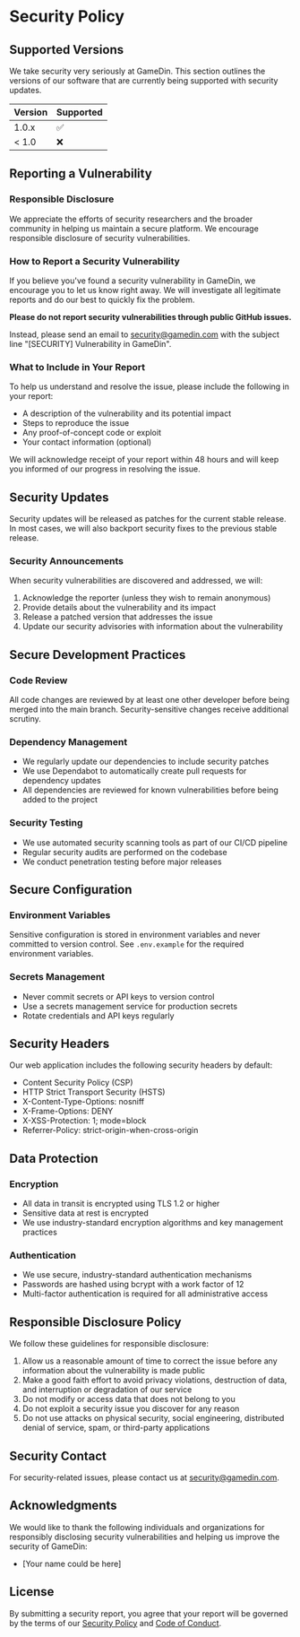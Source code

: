 # Security Policy

## Supported Versions

We take security very seriously at GameDin. This section outlines the versions of our software that are currently being supported with security updates.

| Version | Supported          |
| ------- | ------------------ |
| 1.0.x   | :white_check_mark: |
| < 1.0   | :x:                |

## Reporting a Vulnerability

### Responsible Disclosure

We appreciate the efforts of security researchers and the broader community in helping us maintain a secure platform. We encourage responsible disclosure of security vulnerabilities.

### How to Report a Security Vulnerability

If you believe you've found a security vulnerability in GameDin, we encourage you to let us know right away. We will investigate all legitimate reports and do our best to quickly fix the problem.

**Please do not report security vulnerabilities through public GitHub issues.**

Instead, please send an email to [security@gamedin.com](mailto:security@gamedin.com) with the subject line "[SECURITY] Vulnerability in GameDin".

### What to Include in Your Report

To help us understand and resolve the issue, please include the following in your report:

- A description of the vulnerability and its potential impact
- Steps to reproduce the issue
- Any proof-of-concept code or exploit
- Your contact information (optional)

We will acknowledge receipt of your report within 48 hours and will keep you informed of our progress in resolving the issue.

## Security Updates

Security updates will be released as patches for the current stable release. In most cases, we will also backport security fixes to the previous stable release.

### Security Announcements

When security vulnerabilities are discovered and addressed, we will:
1. Acknowledge the reporter (unless they wish to remain anonymous)
2. Provide details about the vulnerability and its impact
3. Release a patched version that addresses the issue
4. Update our security advisories with information about the vulnerability

## Secure Development Practices

### Code Review

All code changes are reviewed by at least one other developer before being merged into the main branch. Security-sensitive changes receive additional scrutiny.

### Dependency Management

- We regularly update our dependencies to include security patches
- We use Dependabot to automatically create pull requests for dependency updates
- All dependencies are reviewed for known vulnerabilities before being added to the project

### Security Testing

- We use automated security scanning tools as part of our CI/CD pipeline
- Regular security audits are performed on the codebase
- We conduct penetration testing before major releases

## Secure Configuration

### Environment Variables

Sensitive configuration is stored in environment variables and never committed to version control. See `.env.example` for the required environment variables.

### Secrets Management

- Never commit secrets or API keys to version control
- Use a secrets management service for production secrets
- Rotate credentials and API keys regularly

## Security Headers

Our web application includes the following security headers by default:

- Content Security Policy (CSP)
- HTTP Strict Transport Security (HSTS)
- X-Content-Type-Options: nosniff
- X-Frame-Options: DENY
- X-XSS-Protection: 1; mode=block
- Referrer-Policy: strict-origin-when-cross-origin

## Data Protection

### Encryption

- All data in transit is encrypted using TLS 1.2 or higher
- Sensitive data at rest is encrypted
- We use industry-standard encryption algorithms and key management practices

### Authentication

- We use secure, industry-standard authentication mechanisms
- Passwords are hashed using bcrypt with a work factor of 12
- Multi-factor authentication is required for all administrative access

## Responsible Disclosure Policy

We follow these guidelines for responsible disclosure:

1. Allow us a reasonable amount of time to correct the issue before any information about the vulnerability is made public
2. Make a good faith effort to avoid privacy violations, destruction of data, and interruption or degradation of our service
3. Do not modify or access data that does not belong to you
4. Do not exploit a security issue you discover for any reason
5. Do not use attacks on physical security, social engineering, distributed denial of service, spam, or third-party applications

## Security Contact

For security-related issues, please contact us at [security@gamedin.com](mailto:security@gamedin.com).

## Acknowledgments

We would like to thank the following individuals and organizations for responsibly disclosing security vulnerabilities and helping us improve the security of GameDin:

- [Your name could be here]

## License

By submitting a security report, you agree that your report will be governed by the terms of our [Security Policy](SECURITY.md) and [Code of Conduct](CODE_OF_CONDUCT.md).
